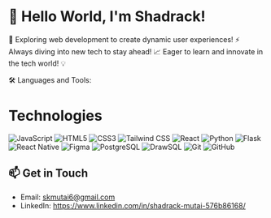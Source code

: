 # 👋 Hello World, I'm Shadrack!

🌟 Exploring web development to create dynamic user experiences!
⚡ Always diving into new tech to stay ahead!
📈 Eager to learn and innovate in the tech world! 💡

🛠️ Languages and Tools:

# Technologies

![JavaScript](https://img.icons8.com/color/48/000000/javascript.png) ![HTML5](https://img.icons8.com/color/48/000000/html-5.png) ![CSS3](https://img.icons8.com/color/48/000000/css3.png) ![Tailwind CSS](https://img.icons8.com/color/48/000000/tailwindcss.png) ![React](https://img.icons8.com/color/48/000000/react-native.png) ![Python](https://img.icons8.com/color/48/000000/python.png) ![Flask](https://img.icons8.com/color/48/000000/flask.png) ![React Native](https://img.icons8.com/color/48/000000/react-native.png) ![Figma](https://img.icons8.com/color/48/000000/figma.png) 
![PostgreSQL](https://img.icons8.com/color/48/000000/postgresql.png) ![DrawSQL](https://img.icons8.com/color/48/000000/sql-database.png) ![Git](https://img.icons8.com/color/48/000000/git.png) ![GitHub](https://img.icons8.com/color/48/000000/github.png)

## 📫 Get in Touch

- Email: skmutai6@gmail.com
- LinkedIn: https://www.linkedin.com/in/shadrack-mutai-576b86168/
